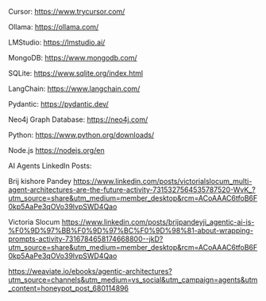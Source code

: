 Cursor:
https://www.trycursor.com/

Ollama:
https://ollama.com/

LMStudio:
https://lmstudio.ai/

MongoDB:
https://www.mongodb.com/

SQLite:
https://www.sqlite.org/index.html

LangChain:
https://www.langchain.com/

Pydantic:
https://pydantic.dev/

Neo4j Graph Database:
https://neo4j.com/

Python:
https://www.python.org/downloads/

Node.js
https://nodejs.org/en


AI Agents LinkedIn Posts:

Brij kishore Pandey
https://www.linkedin.com/posts/victorialslocum_multi-agent-architectures-are-the-future-activity-7315327564535787520-WvK_?utm_source=share&utm_medium=member_desktop&rcm=ACoAAAC6tfoB6F0kp5AaPe3qOVo39lvpSWD4Qao

Victoria Slocum
https://www.linkedin.com/posts/brijpandeyji_agentic-ai-is-%F0%9D%97%BB%F0%9D%97%BC%F0%9D%98%81-about-wrapping-prompts-activity-7316784658174668800--jkD?utm_source=share&utm_medium=member_desktop&rcm=ACoAAAC6tfoB6F0kp5AaPe3qOVo39lvpSWD4Qao

https://weaviate.io/ebooks/agentic-architectures?utm_source=channels&utm_medium=vs_social&utm_campaign=agents&utm_content=honeypot_post_680114896